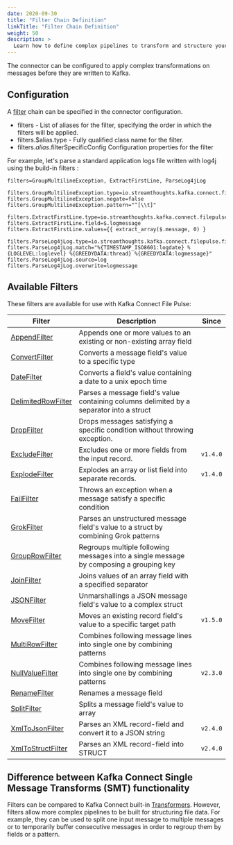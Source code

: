 ```yaml
---
date: 2020-09-30
title: "Filter Chain Definition"
linkTitle: "Filter Chain Definition"
weight: 50
description: >
  Learn how to define complex pipelines to transform and structure your data before integration into Kafka.
---
```


The connector can be configured to apply complex transformations on messages before they are written to Kafka.

## Configuration

A [filter](#filters) chain can be specified in the connector configuration.

 * filters - List of aliases for the filter, specifying the order in which the filters will be applied.
 * filters.$alias.type - Fully qualified class name for the filter.
 * filters.$alias.$filterSpecificConfig Configuration properties for the filter

For example, let's parse a standard application logs file written with log4j using the build-in filters :

```
filters=GroupMultilineException, ExtractFirstLine, ParseLog4jLog

filters.GroupMultilineException.type=io.streamthoughts.kafka.connect.filepulse.filter.MultiRowFilter
filters.GroupMultilineException.negate=false
filters.GroupMultilineException.pattern="^[\\t]"

filters.ExtractFirstLine.type=io.streamthoughts.kafka.connect.filepulse.filter.AppendFilter
filters.ExtractFirstLine.field=$.logmessage
filters.ExtractFirstLine.values={{ extract_array($.message, 0) }

filters.ParseLog4jLog.type=io.streamthoughts.kafka.connect.filepulse.filter.impl.GrokFilter
filters.ParseLog4jLog.match="%{TIMESTAMP_ISO8601:logdate} %{LOGLEVEL:loglevel} %{GREEDYDATA:thread} %{GREEDYDATA:logmessage}"
filters.ParseLog4jLog.source=log
filters.ParseLog4jLog.overwrite=logmessage
```

## Available Filters

These filters are available for use with Kafka Connect File Pulse:

| Filter | Description | Since
|---     | --- | --- |
| [AppendFilter](../filters#appendfilter)              | Appends one or more values to an existing or non-existing array field  | |
| [ConvertFilter](../filters#convertfilter)            | Converts a message field's value to a specific type | |
| [DateFilter](../filters#datefilter)                  | Converts a field's value containing a date to a unix epoch time | |
| [DelimitedRowFilter](../filters#delimitedrowfilter)  | Parses a message field's value containing columns delimited by a separator into a struct | |
| [DropFilter](../filters#dropfilter)                  | Drops messages satisfying a specific condition without throwing exception. | |
| [ExcludeFilter](../filters#excludefilter)            | Excludes one or more fields from the input record. | `v1.4.0` |
| [ExplodeFilter](../filters#explodefilter)            | Explodes an array or list field into separate records. | `v1.4.0` |
| [FailFilter](../filters#failfilter)                  | Throws an exception when a message satisfy a specific condition | |
| [GrokFilter](../filters#grokfilter)                  | Parses an unstructured message field's value to a struct by combining Grok patterns | |
| [GroupRowFilter](../filters#grouprowfilter)          | Regroups multiple following messages into a single message by composing a grouping key| |
| [JoinFilter](../filters#joinfilter)                  | Joins values of an array field with a specified separator | |
| [JSONFilter](../filters#jsonfilter)                  | Unmarshallings a JSON message field's value to a complex struct | |
| [MoveFilter](../filters#movefilter)                  | Moves an existing record field's value to a specific target path | `v1.5.0` |
| [MultiRowFilter](../filters#multirowfilter)          | Combines following message lines into single one by combining patterns | |
| [NullValueFilter](../filters#nullvaluefilter)        | Combines following message lines into single one by combining patterns | `v2.3.0` |
| [RenameFilter](../filters#renamefilter)              | Renames a message field | |
| [SplitFilter](../filters#splitfilter)                | Splits a message field's value to array | |
| [XmlToJsonFilter](../filters#xmltojsonfilter)        | Parses an XML record-field and convert it to a JSON string | `v2.4.0` |
| [XmlToStructFilter](../filters#xmltostructfilter)     | Parses an XML record-field into STRUCT | `v2.4.0` |

## Difference between Kafka Connect Single Message Transforms (SMT) functionality

Filters can be compared to Kafka Connect built-in [Transformers](https://kafka.apache.org/documentation/#connect_transforms).
However, filters allow more complex pipelines to be built for structuring file data.
For example, they can be used to split one input message to multiple messages or to temporarily buffer consecutive messages in order to regroup them by fields or a pattern.